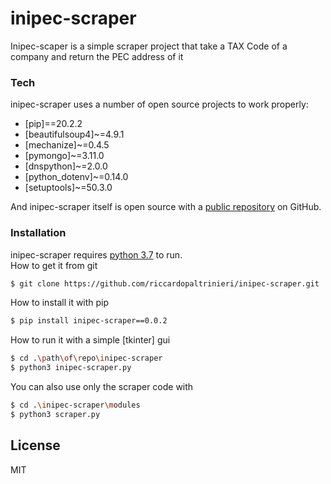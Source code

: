 # inipec-scraper

Inipec-scaper is a simple scraper project that take a TAX Code of a company and return the PEC address 
of it

### Tech

inipec-scraper uses a number of open source projects to work properly:

* [pip]==20.2.2
* [beautifulsoup4]~=4.9.1
* [mechanize]~=0.4.5
* [pymongo]~=3.11.0
* [dnspython]~=2.0.0
* [python_dotenv]~=0.14.0
* [setuptools]~=50.3.0

And inipec-scraper itself is open source with a [public repository](https://github.com/riccardopaltrinieri/inipec-scraper)
on GitHub.
 
### Installation

inipec-scraper requires [python 3.7](https://https://www.python.org/) to run.       
How to get it from git
```sh
$ git clone https://github.com/riccardopaltrinieri/inipec-scraper.git
```
How to install it with pip
```sh
$ pip install inipec-scraper==0.0.2
```
How to run it with a simple [tkinter] gui
```sh
$ cd .\path\of\repo\inipec-scraper
$ python3 inipec-scraper.py
```
You can also use only the scraper code with
```sh
$ cd .\inipec-scraper\modules
$ python3 scraper.py
```

License
----

MIT
